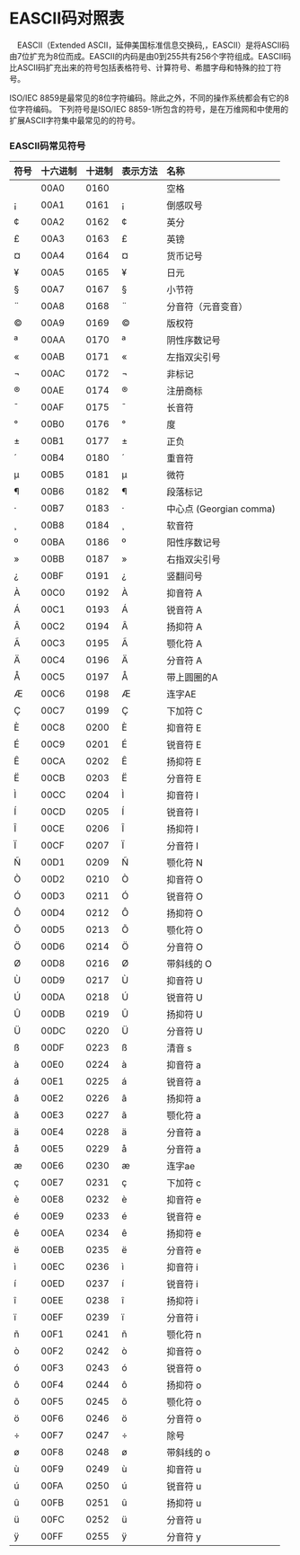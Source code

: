 # EASCII码对照表

　EASCII（Extended ASCII，延伸美国标准信息交换码,，EASCⅡ）是将ASCII码由7位扩充为8位而成。EASCII的内码是由0到255共有256个字符组成。EASCII码比ASCII码扩充出来的符号包括表格符号、计算符号、希腊字母和特殊的拉丁符号。

ISO/IEC 8859是最常见的8位字符编码。除此之外，不同的操作系统都会有它的8位字符编码。
下列符号是ISO/IEC 8859-1所包含的符号，是在万维网和中使用的扩展ASCII字符集中最常见的的符号。 　　





### EASCII码常见符号

| 符号 | 十六进制 | 十进制 | 表示方法 | 名称                    |
| :--- | :------- | :----- | :------- | :---------------------- |
|      | 00A0     | 0160   | &nbsp;   | 空格                    |
| ¡    | 00A1     | 0161   | &iexcl;  | 倒感叹号                |
| ¢    | 00A2     | 0162   | &cent;   | 英分                    |
| £    | 00A3     | 0163   | &pound;  | 英镑                    |
| ¤    | 00A4     | 0164   | &curren; | 货币记号                |
| ¥    | 00A5     | 0165   | &yen;    | 日元                    |
| §    | 00A7     | 0167   | &sect;   | 小节符                  |
| ¨    | 00A8     | 0168   | &uml;    | 分音符（元音变音）      |
| ©    | 00A9     | 0169   | &copy;   | 版权符                  |
| ª    | 00AA     | 0170   | &ordf;   | 阴性序数记号            |
| «    | 00AB     | 0171   | &laquo;  | 左指双尖引号            |
| ¬    | 00AC     | 0172   | &not;    | 非标记                  |
| ®    | 00AE     | 0174   | &reg;    | 注册商标                |
| ¯    | 00AF     | 0175   | &macr;   | 长音符                  |
| °    | 00B0     | 0176   | &deg;    | 度                      |
| ±    | 00B1     | 0177   | &plusmn; | 正负                    |
| ´    | 00B4     | 0180   | &acute;  | 重音符                  |
| µ    | 00B5     | 0181   | &micro;  | 微符                    |
| ¶    | 00B6     | 0182   | &para;   | 段落标记                |
| ·    | 00B7     | 0183   | &middot; | 中心点 (Georgian comma) |
| ¸    | 00B8     | 0184   | &cedil;  | 软音符                  |
| º    | 00BA     | 0186   | &ordm;   | 阳性序数记号            |
| »    | 00BB     | 0187   | &raquo;  | 右指双尖引号            |
| ¿    | 00BF     | 0191   | &iquest; | 竖翻问号                |
| À    | 00C0     | 0192   | &Agrave; | 抑音符 A                |
| Á    | 00C1     | 0193   | &Aacute; | 锐音符 A                |
| Â    | 00C2     | 0194   | &Acirc;  | 扬抑符 A                |
| Ã    | 00C3     | 0195   | &Atilde; | 颚化符 A                |
| Ä    | 00C4     | 0196   | &Auml;   | 分音符 A                |
| Å    | 00C5     | 0197   | &Aring;  | 带上圆圈的A             |
| Æ    | 00C6     | 0198   | &AElig;  | 连字AE                  |
| Ç    | 00C7     | 0199   | &Ccedil; | 下加符 C                |
| È    | 00C8     | 0200   | &Egrave; | 抑音符 E                |
| É    | 00C9     | 0201   | &Eacute; | 锐音符 E                |
| Ê    | 00CA     | 0202   | &Ecirc;  | 扬抑符 E                |
| Ë    | 00CB     | 0203   | &Euml;   | 分音符 E                |
| Ì    | 00CC     | 0204   | &Igrave; | 抑音符 I                |
| Í    | 00CD     | 0205   | &Iacute; | 锐音符 I                |
| Î    | 00CE     | 0206   | &Icirc;  | 扬抑符 I                |
| Ï    | 00CF     | 0207   | &Iuml;   | 分音符 I                |
| Ñ    | 00D1     | 0209   | &Ntilde; | 颚化符 N                |
| Ò    | 00D2     | 0210   | &Ograve; | 抑音符 O                |
| Ó    | 00D3     | 0211   | &Oacute; | 锐音符 O                |
| Ô    | 00D4     | 0212   | &Ocirc;  | 扬抑符 O                |
| Õ    | 00D5     | 0213   | &Otilde; | 颚化符 O                |
| Ö    | 00D6     | 0214   | &Ouml;   | 分音符 O                |
| Ø    | 00D8     | 0216   | &Oslash; | 带斜线的 O              |
| Ù    | 00D9     | 0217   | &Ugrave; | 抑音符 U                |
| Ú    | 00DA     | 0218   | &Uacute; | 锐音符 U                |
| Û    | 00DB     | 0219   | &Ucirc;  | 扬抑符 U                |
| Ü    | 00DC     | 0220   | &Uuml;   | 分音符 U                |
| ß    | 00DF     | 0223   | &szlig;  | 清音 s                  |
| à    | 00E0     | 0224   | &agrave; | 抑音符 a                |
| á    | 00E1     | 0225   | &aacute; | 锐音符 a                |
| â    | 00E2     | 0226   | &acirc;  | 扬抑符 a                |
| ã    | 00E3     | 0227   | &atilde; | 颚化符 a                |
| ä    | 00E4     | 0228   | &auml;   | 分音符 a                |
| å    | 00E5     | 0229   | &aring;  | 分音符 a                |
| æ    | 00E6     | 0230   | &aelig;  | 连字ae                  |
| ç    | 00E7     | 0231   | &ccedil; | 下加符 c                |
| è    | 00E8     | 0232   | &egrave; | 抑音符 e                |
| é    | 00E9     | 0233   | &eacute; | 锐音符 e                |
| ê    | 00EA     | 0234   | &ecirc;  | 扬抑符 e                |
| ë    | 00EB     | 0235   | &euml;   | 分音符 e                |
| ì    | 00EC     | 0236   | &igrave; | 抑音符 i                |
| í    | 00ED     | 0237   | &iacute; | 锐音符 i                |
| î    | 00EE     | 0238   | &icirc;  | 扬抑符 i                |
| ï    | 00EF     | 0239   | &iuml;   | 分音符 i                |
| ñ    | 00F1     | 0241   | &ntilde; | 颚化符 n                |
| ò    | 00F2     | 0242   | &ograve; | 抑音符 o                |
| ó    | 00F3     | 0243   | &oacute; | 锐音符 o                |
| ô    | 00F4     | 0244   | &ocirc;  | 扬抑符 o                |
| õ    | 00F5     | 0245   | &otilde; | 颚化符 o                |
| ö    | 00F6     | 0246   | &ouml;   | 分音符 o                |
| ÷    | 00F7     | 0247   | &divide; | 除号                    |
| ø    | 00F8     | 0248   | &oslash; | 带斜线的 o              |
| ù    | 00F9     | 0249   | &ugrave; | 抑音符 u                |
| ú    | 00FA     | 0250   | &uacute; | 锐音符 u                |
| û    | 00FB     | 0251   | &ucirc;  | 扬抑符 u                |
| ü    | 00FC     | 0252   | &uuml;   | 分音符 u                |
| ÿ    | 00FF     | 0255   | &yuml;   | 分音符 y                |

